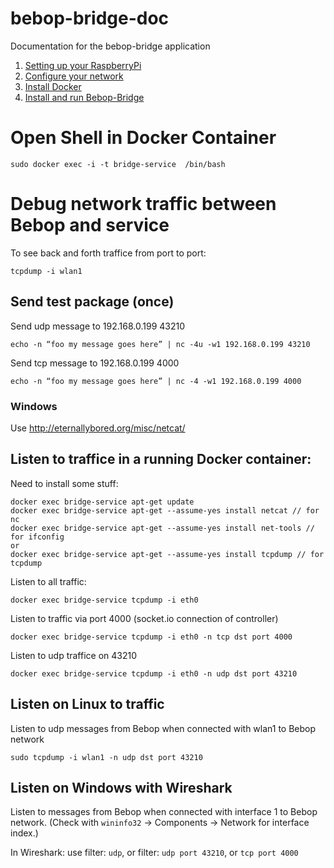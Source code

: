 # bebop-bridge-doc

Documentation for the bebop-bridge application

1. [Setting up your RaspberryPi](https://github.com/jrgenerative/bebop-bridge-doc/blob/master/pi-installation.md)
2. [Configure your network](https://github.com/jrgenerative/bebop-bridge-doc/blob/master/pi-wifi-configuration.md)
3. [Install Docker](https://github.com/jrgenerative/bebop-bridge-doc/blob/master/pi-docker-installation.md)
4. [Install and run Bebop-Bridge](https://github.com/jrgenerative/bebop-bridge-doc/blob/master/pi-bebop-bridge-installation.md)

# Open Shell in Docker Container

```
sudo docker exec -i -t bridge-service  /bin/bash
```

# Debug network traffic between Bebop and service

To see back and forth traffice from port to port:

```
tcpdump -i wlan1 
```


## Send test package (once)

Send udp message to 192.168.0.199 43210

`echo -n “foo my message goes here” | nc -4u -w1 192.168.0.199 43210`

Send tcp message to 192.168.0.199 4000

`echo -n “foo my message goes here” | nc -4 -w1 192.168.0.199 4000`

### Windows

Use http://eternallybored.org/misc/netcat/

## Listen to traffice in a running Docker container:

Need to install some stuff:
```
docker exec bridge-service apt-get update
docker exec bridge-service apt-get --assume-yes install netcat // for nc
docker exec bridge-service apt-get --assume-yes install net-tools // for ifconfig
or
docker exec bridge-service apt-get --assume-yes install tcpdump // for tcpdump
```

Listen to all traffic:

`docker exec bridge-service tcpdump -i eth0`

Listen to traffic via port 4000 (socket.io connection of controller)

`docker exec bridge-service tcpdump -i eth0 -n tcp dst port 4000`

Listen to udp traffice on 43210

`docker exec bridge-service tcpdump -i eth0 -n udp dst port 43210`

## Listen on Linux to traffic

Listen to udp messages from Bebop when connected with wlan1 to Bebop network

`sudo tcpdump -i wlan1 -n udp dst port 43210`

## Listen on Windows with Wireshark 

Listen to messages from Bebop when connected with interface 1 to Bebop network. (Check with `wininfo32` -> Components -> Network for interface index.)

In Wireshark: use filter: `udp`, or filter: `udp port 43210`, or `tcp port 4000`



